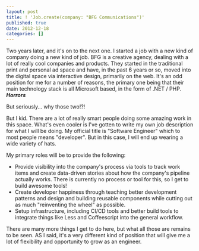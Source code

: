 ```yaml
---
layout: post
title: ! 'Job.create(company: "BFG Communications")'
published: true
date: 2012-12-18
categories: []
---
```

Two years later, and it's on to the next one. I started a job with a new kind of company doing a new kind of job. BFG is a creative agency, dealing with a lot of really cool companies and products. They started in the traditional print and personal ad space and have, in the past 6 years or so, moved into the digital space via interactive design, primarily on the web. It's an odd position for me for a number of reasons, the primary one being that their main technology stack is all Microsoft based, in the form of .NET / PHP. ***Horrors***

But seriously… why those two!?!

But I kid. There are a lot of really smart people doing some amazing work in this space. What's even cooler is I've gotten to write my own job description for what I will be doing. My official title is "Software Engineer" which to most people means "developer". But in this case, I will end up wearing a wide variety of hats.

My primary roles will be to provide the following:

* Provide visibility into the company's process via tools to track work items and create data-driven stories about how the company's
  pipeline actually works. There is currently no process or tool for this, so I get to build awesome tools!
* Create developer happiness through teaching better development patterns and design and building reusable components while
  cutting out as much "reinventing the wheel" as possible.
* Setup infrastructure, including CI/CD tools and better build tools to integrate things like Less and Coffeescript into the general
  workflow.

There are many more things I get to do here, but what all those are remains to be seen. AS I said, it's a very different kind
of position that will give me a lot of flexibility and opportunity to grow as an engineer.
